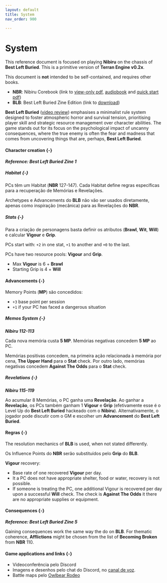 ```yaml
---
layout: default
title: System
nav_order: 900

---
```

# System

This reference document is focused on playing **Nibiru** on the chassis of **Best Left Buried**.
This is a primitive version of **Terran Engine v0.2x**.

This document is **not** intended to be self-contained, and requires other books.

- **NBR**: Nibiru Corebook (link to [view-only pdf](https://drive.google.com/file/d/1URcfPk1QZ9THsut93cAh1oE-LuC2SrhR/view?usp=drivesdk), [audiobook](https://drive.google.com/drive/folders/1gbu8fkHxuS4QtTdKzpWcG7nJI8Qs36nW?usp=sharing) and [quick start pdf](https://drive.google.com/open?id=1gZm7M3invVbja-GQB1VEybxdopLC5Mot&usp=drive_fs))
- **BLB**: Best Left Buried Zine Edition (link to [download](https://soulmuppet-store.co.uk/products/best-left-buried-zini-edition))

**Best Left Buried** ([video review](https://www.youtube.com/watch?v=H3RFTmq4L1U)) emphasises a minimalist rule system designed to foster atmospheric horror and survival tension, prioritising player skill and strategic resource management over character abilities. The game stands out for its focus on the psychological impact of uncanny consequences, where the true enemy is often the fear and madness that comes from uncovering things that are, perhaps, **Best Left Buried**.

#### Character creation {-}
***Reference: Best Left Buried Zine 1***

##### Habitat {-}

PCs têm um Habitat (**NBR** 127-147). Cada Habitat define regras específicas para a recuperação de Memórias e Revelações.

Archetypes e Advancements do **BLB** não vão ser usados diretamente, apenas como inspiração (mecânica) para as Revelações do **NBR**.
##### Stats {-}

Para a criação de personagens basta definir os atributos (**Brawl**, **Wit**, **Will**) e calcular **Vigour** e **Grip**.

PCs start with: `+2` in one stat, `+1` to another and `+0` to the last.

PCs have two resource pools: **Vigour** and **Grip**.
- Max **Vigour** is 6 + **Brawl**
- Starting Grip is 4 + **Will**

#### Advancements {-}

Memory Points (**MP**) são concedidos:
- `+3` base point per session
- `+1` if your PC has faced a dangerous situation

##### Memos System {-}
***Nibiru 112-113***

Cada nova memória custa **5 MP**. Memórias negativas concedem **5 MP** ao PC.

Memórias positivas concedem, na primeira ação relacionada à memória por cena, **The Upper Hand** para o **Stat** check. Por outro lado, memórias negativas concedem **Against The Odds** para o **Stat** check.
##### Revelations {-}
***Nibiru 115-119***

Ao acumular 8 Memórias, o PC ganha uma **Revelação**. Ao ganhar a **Revelação**, os PCs também ganham 1 **Vigour** e **Grip** (efetivamente esse é o Level Up do **Best Left Buried** hackeado com o **Nibiru**). Alternativamente, o jogador pode discutir com o GM e escolher um **Advancement** do **Best Left Buried**.

#### Regras {-}

The resolution mechanics of **BLB** is used, when not stated differently.

Os Influence Points do **NBR** serão substituídos pelo **Grip** do **BLB**.

**Vigour** recovery:  
- Base rate of one recovered **Vigour** per day.
- It a PC does not have appropriate shelter, food or water, recovery is not possible.
- If someone is treating the PC, one additional Vigour is recovered per day upon a successful **Will** check. The check is **Against The Odds** it there are no appropriate supplies or equipment.

#### Consequences {-}
***Reference: Best Left Buried Zine 5***

Gaining consequences work the same way the do on **BLB**. For thematic coherence, **Afflictions** might be chosen from the list of **Becoming Broken** from **NBR** 110.


#### Game applications and links {-}

- Videoconferência pelo Discord
- Imagens e desenhos pelo chat do Discord, no [canal de voz](https://discord.com/channels/1060840338777964565/1203621181891018802).
- Battle maps pelo [Owlbear Rodeo](https://www.owlbear.rodeo/room/v2Qv-R8VSF1R/Nibiru)
